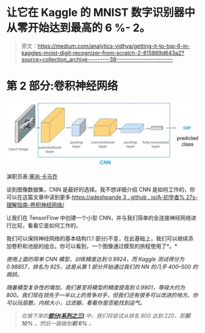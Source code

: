 # 让它在 Kaggle 的 MNIST 数字识别器中从零开始达到最高的 6 %- 2。

> 原文：<https://medium.com/analytics-vidhya/getting-it-to-top-6-in-kaggles-mnist-digit-recognizer-from-scratch-2-815869d643a2?source=collection_archive---------38----------------------->

# 第 2 部分:卷积神经网络

![](img/ab0cd0dac7ebad3f4b041dac0760cc89.png)

演职员表:[塞尚·卡马乔](https://cezannec.github.io/)

谈到图像数据集，CNN 是最好的选择。我不想详细介绍 CNN 是如何工作的，你可以在这篇文章中读到更多:[https://adeshpande 3 . github . io/A-初学者% 27s-理解指南-卷积神经网络/](https://adeshpande3.github.io/A-Beginner%27s-Guide-To-Understanding-Convolutional-Neural-Networks/)

让我们在 TensorFlow 中创建一个小型 CNN，并与我们简单的全连接神经网络进行比较，看看它是如何工作的。

我们可以保持神经网络的基本结构(1.1 部分)不变，在此基础上，我们可以继续添加卷积和池层的组合。你可以看到，一个图像通过模型的旅程使用了*。*

*使用上面的简单 CNN 模型，训练精度达到 0.9924，而 Kaggle 测试得分为 0.98857，排名为 925，这是从第 1 部分开始通过我们的 NN 的几乎 400–500 的跳跃。*

*随着模型复杂性的增加，我们甚至将模型的精度提高到 0.9901，等级大约为 800。我们现在领先于一半以上的竞争对手，但我们还有很多可以改进的地方。你可以玩层数，内核大小，过滤器，看看你是否能找到运气。*

> *在接下来的[****部分(系列之三)****](/@rushikesh0203/getting-it-to-top-6-in-kaggles-mnist-digit-recognizer-from-scratch-3-8b11b79958a2) *中，我们将尝试从排名 800 达到 220，即**前 10%** ，然后一路做到**前 6%** 。**